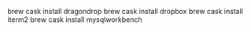 brew cask install dragondrop
brew cask install dropbox
brew cask install iterm2
brew cask install mysqlworkbench
